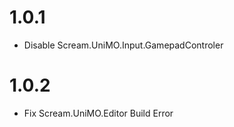 # 1.0.1
- Disable Scream.UniMO.Input.GamepadControler

# 1.0.2
- Fix Scream.UniMO.Editor Build Error